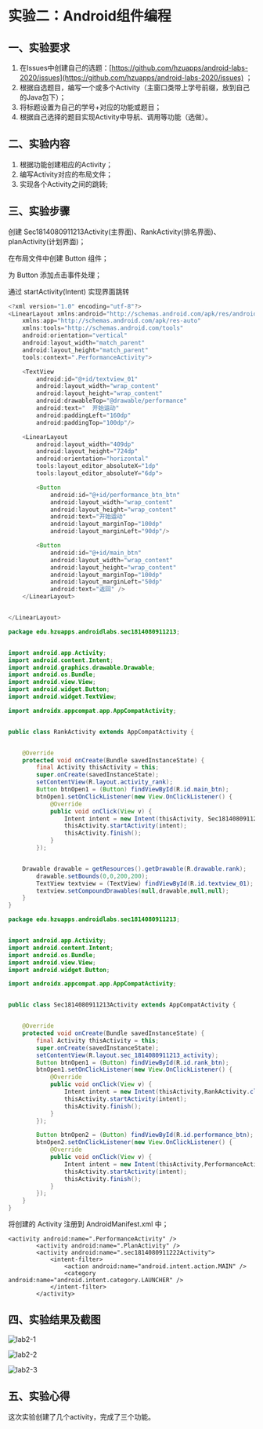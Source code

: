 # 实验二：Android组件编程

## 一、实验要求

1. 在Issues中创建自己的选题：[https://github.com/hzuapps/android-labs-2020/issues](https://github.com/hzuapps/android-labs-2020/issues) ；
2. 根据自选题目，编写一个或多个Activity（主窗口类带上学号前缀，放到自己的Java包下）；
3. 将标题设置为自己的学号+对应的功能或题目；
4. 根据自己选择的题目实现Activity中导航、调用等功能（选做）。

## 二、实验内容

1. 根据功能创建相应的Activity；
2. 编写Activity对应的布局文件；
3. 实现各个Activity之间的跳转;

## 三、实验步骤


创建 Sec1814080911213Activity(主界面)、RankActivity(排名界面)、planActivity(计划界面)；

在布局文件中创建 Button 组件；

为 Button 添加点击事件处理；

通过 startActivity(Intent) 实现界面跳转

```java
<?xml version="1.0" encoding="utf-8"?>
<LinearLayout xmlns:android="http://schemas.android.com/apk/res/android"
    xmlns:app="http://schemas.android.com/apk/res-auto"
    xmlns:tools="http://schemas.android.com/tools"
    android:orientation="vertical"
    android:layout_width="match_parent"
    android:layout_height="match_parent"
    tools:context=".PerformanceActivity">

    <TextView
        android:id="@+id/textview_01"
        android:layout_width="wrap_content"
        android:layout_height="wrap_content"
        android:drawableTop="@drawable/performance"
        android:text="  开始运动"
        android:paddingLeft="160dp"
        android:paddingTop="100dp"/>

    <LinearLayout
        android:layout_width="409dp"
        android:layout_height="724dp"
        android:orientation="horizontal"
        tools:layout_editor_absoluteX="1dp"
        tools:layout_editor_absoluteY="6dp">

        <Button
            android:id="@+id/performance_btn_btn"
            android:layout_width="wrap_content"
            android:layout_height="wrap_content"
            android:text="开始运动"
            android:layout_marginTop="100dp"
            android:layout_marginLeft="90dp"/>

        <Button
            android:id="@+id/main_btn"
            android:layout_width="wrap_content"
            android:layout_height="wrap_content"
            android:layout_marginTop="100dp"
            android:layout_marginLeft="50dp"
            android:text="返回" />
    </LinearLayout>


</LinearLayout>
```

```java
package edu.hzuapps.androidlabs.sec1814080911213;


import android.app.Activity;
import android.content.Intent;
import android.graphics.drawable.Drawable;
import android.os.Bundle;
import android.view.View;
import android.widget.Button;
import android.widget.TextView;

import androidx.appcompat.app.AppCompatActivity;


public class RankActivity extends AppCompatActivity {


    @Override
    protected void onCreate(Bundle savedInstanceState) {
        final Activity thisActivity = this;
        super.onCreate(savedInstanceState);
        setContentView(R.layout.activity_rank);
        Button btnOpen1 = (Button) findViewById(R.id.main_btn);
        btnOpen1.setOnClickListener(new View.OnClickListener() {
            @Override
            public void onClick(View v) {
                Intent intent = new Intent(thisActivity, Sec1814080911213Activity.class);
                thisActivity.startActivity(intent);
                thisActivity.finish();
            }
        });


	Drawable drawable = getResources().getDrawable(R.drawable.rank);
        drawable.setBounds(0,0,200,200);
        TextView textview = (TextView) findViewById(R.id.textview_01);
        textview.setCompoundDrawables(null,drawable,null,null);
    }
}
```

```java
package edu.hzuapps.androidlabs.sec1814080911213;


import android.app.Activity;
import android.content.Intent;
import android.os.Bundle;
import android.view.View;
import android.widget.Button;

import androidx.appcompat.app.AppCompatActivity;


public class Sec1814080911213Activity extends AppCompatActivity {


    @Override
    protected void onCreate(Bundle savedInstanceState) {
        final Activity thisActivity = this;
        super.onCreate(savedInstanceState);
        setContentView(R.layout.sec_1814080911213_activity);
        Button btnOpen1 = (Button) findViewById(R.id.rank_btn);
        btnOpen1.setOnClickListener(new View.OnClickListener() {
            @Override
            public void onClick(View v) {
                Intent intent = new Intent(thisActivity,RankActivity.class);
                thisActivity.startActivity(intent);
                thisActivity.finish();
            }
        });

        Button btnOpen2 = (Button) findViewById(R.id.performance_btn);
        btnOpen2.setOnClickListener(new View.OnClickListener() {
            @Override
            public void onClick(View v) {
                Intent intent = new Intent(thisActivity,PerformanceActivity.class);
                thisActivity.startActivity(intent);
                thisActivity.finish();
            }
        });
    }
}
```



将创建的 Activity 注册到 AndroidManifest.xml 中；

```sssisixml
<activity android:name=".PerformanceActivity" />
        <activity android:name=".PlanActivity" />
        <activity android:name=".sec1814080911222Activity">
            <intent-filter>
                <action android:name="android.intent.action.MAIN" />
                <category android:name="android.intent.category.LAUNCHER" />
            </intent-filter>
        </activity>
```

## 四、实验结果及截图


![lab2-1](https://github.com/uzi0000/android-labs-2020/blob/master/students/sec1814080911213/lab2-1.png)

![lab2-2](https://github.com/uzi0000/android-labs-2020/blob/master/students/sec1814080911213/lab2-2.png)

![lab2-3](https://github.com/uzi0000/android-labs-2020/blob/master/students/sec1814080911213/lab2-3.png)









## 五、实验心得

这次实验创建了几个activity，完成了三个功能。